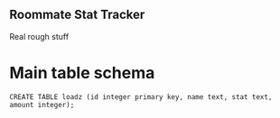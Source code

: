 ## Roommate Stat Tracker

Real rough stuff

# Main table schema

`CREATE TABLE loadz (id integer primary key, name text, stat text, amount integer);`

